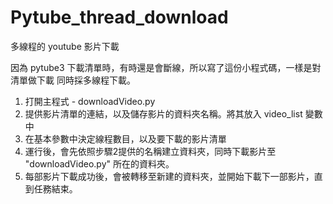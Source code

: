 # Pytube_thread_download
 多線程的 youtube 影片下載

 因為 pytube3 下載清單時，有時還是會斷線，所以寫了這份小程式碼，一樣是對清單做下載
 同時採多線程下載。

1. 打開主程式 - downloadVideo.py
2. 提供影片清單的連結，以及儲存影片的資料夾名稱。將其放入 video_list 變數中
3. 在基本參數中決定線程數目，以及要下載的影片清單
4. 運行後，會先依照步驟2提供的名稱建立資料夾，同時下載影片至 "downloadVideo.py" 所在的資料夾。
5. 每部影片下載成功後，會被轉移至新建的資料夾，並開始下載下一部影片，直到任務結束。

